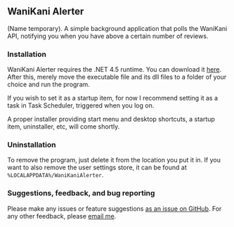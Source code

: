 ## WaniKani Alerter
(Name temporary).  A simple background application that polls the WaniKani API,
notifying you when you have above a certain number of reviews.

### Installation
WaniKani Alerter requires the .NET 4.5 runtime.  You can download it
[here][dotnet45].  After this, merely move the executable file and its dll
files to a folder of your choice and run the program.

If you wish to set it as a startup item, for now I recommend setting it as a
task in Task Scheduler, triggered when you log on.

A proper installer providing start menu and desktop shortcuts, a startup item,
uninstaller, etc, will come shortly.

### Uninstallation
To remove the program, just delete it from the location you put it in.  If you
want to also remove the user settings store, it can be found at
`%LOCALAPPDATA%/WaniKaniAlerter`.

### Suggestions, feedback, and bug reporting
Please make any issues or feature suggestions [as an issue on GitHub][ghissue].
For any other feedback, please [email me][email].

[ghissue]: https://github.com/adituv/WaniKani-Alerter/issues/new
[email]: mailto:aditu.venyhandottir@gmail.com
[dotnet45]: http://www.microsoft.com/en-us/download/details.aspx?id=30653